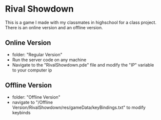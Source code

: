 # Rival Showdown

This is a game I made with my classmates in highschool for a class project. There is an online version and an offline version.

## Online Version
* folder: "Regular Version"
* Run the server code on any machine
* Navigate to the "RivalShowdown.pde" file and modify the "IP" variable to your computer ip

## Offline Version
* folder: "Offline Version"
* navigate to "/Offline Version/RivalShowdown/res/gameData/keyBindings.txt" to modify keybinds

